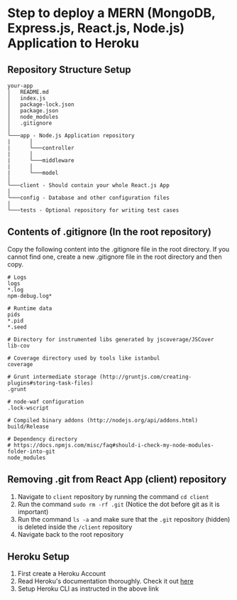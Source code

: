 # Step to deploy a MERN (MongoDB, Express.js, React.js, Node.js) Application to Heroku

## Repository Structure Setup

```
your-app
│   README.md   
│   index.js   
│   package-lock.json   
│   package.json   
│   node_modules   
│   .gitignore   
│
└───app - Node.js Application repository
|      │
|      └───controller
|      │
|      └───middleware
|      │
|      └───model
│
└───client - Should contain your whole React.js App
│
└───config - Database and other configuration files
│
└───tests - Optional repository for writing test cases
```

## Contents of .gitignore (In the root repository)

Copy the following content into the .gitignore file in the root directory. If you cannot find one, create a new .gitignore file in the root directory and then copy.

```
# Logs
logs
*.log
npm-debug.log*

# Runtime data
pids
*.pid
*.seed

# Directory for instrumented libs generated by jscoverage/JSCover
lib-cov

# Coverage directory used by tools like istanbul
coverage

# Grunt intermediate storage (http://gruntjs.com/creating-plugins#storing-task-files)
.grunt

# node-waf configuration
.lock-wscript

# Compiled binary addons (http://nodejs.org/api/addons.html)
build/Release

# Dependency directory
# https://docs.npmjs.com/misc/faq#should-i-check-my-node-modules-folder-into-git
node_modules

```

## Removing .git from React App (client) repository

1. Navigate to ```client``` repository by running the command ```cd client```
2. Run the command ```sudo rm -rf .git``` (Notice the dot before git as it is important)
3. Run the command ```ls -a``` and make sure that the ```.git``` repository (hidden) is deleted inside the ```/client``` repository
4. Navigate back to the root repository

## Heroku Setup

1. First create a Heroku Account
2. Read Heroku's documentation thoroughly. Check it out [here](https://devcenter.heroku.com/articles/getting-started-with-nodejs#set-up)
3. Setup Heroku CLI as instructed in the above link
